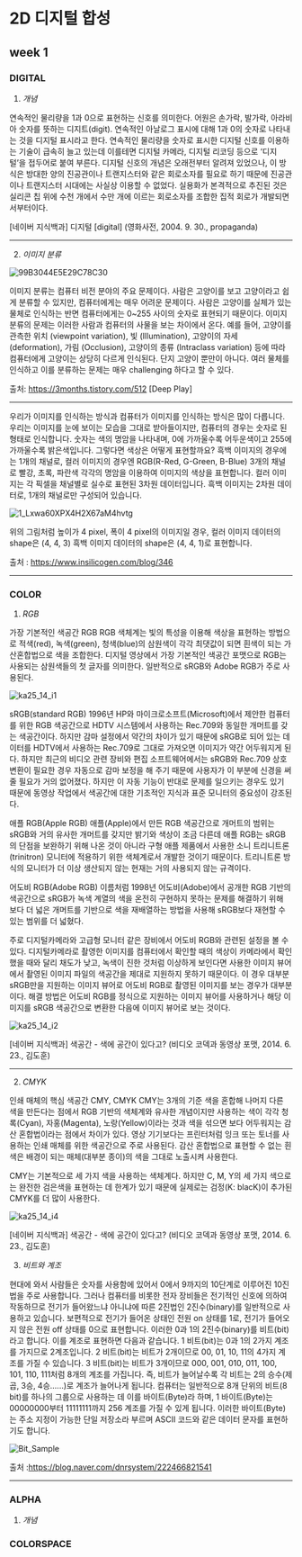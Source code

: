 2D 디지털 합성
===========
week 1
-----------
### DIGITAL
1. *개념*

연속적인 물리량을 1과 0으로 표현하는 신호를 의미한다. 어원은 손가락, 발가락, 아라비아 숫자를 뜻하는 디지트(digit). 연속적인 아날로그 표시에 대해 1과 0의 숫자로 나타내는 것을 디지털 표시라고 한다. 연속적인 물리량을 숫자로 표시한 디지털 신호를 이용하는 기술이 급속히 늘고 있는데 이를테면 디지털 카메라, 디지털 리코딩 등으로 ‘디지털’을 접두어로 붙여 부른다. 디지털 신호의 개념은 오래전부터 알려져 있었으나, 이 방식은 방대한 양의 진공관이나 트랜지스터와 같은 회로소자를 필요로 하기 때문에 진공관이나 트랜지스터 시대에는 사실상 이용할 수 없었다. 실용화가 본격적으로 추진된 것은 실리콘 칩 위에 수천 개에서 수만 개에 이르는 회로소자를 조합한 집적 회로가 개발되면서부터이다.

[네이버 지식백과] 디지털 [digital] (영화사전, 2004. 9. 30., propaganda)
***
2. *이미지 분류*

![99B3044E5E29C78C30](https://user-images.githubusercontent.com/90230587/134442881-deb5aaaa-5bbb-4dd4-a461-14355985be20.png)

이미지 분류는 컴퓨터 비전 분야의 주요 문제이다.
사람은 고양이를 보고 고양이라고 쉽게 분류할 수 있지만, 컴퓨터에게는 매우 어려운 문제이다.
사람은 고양이를 실체가 있는 물체로 인식하는 반면 컴퓨터에게는 0~255 사이의 숫자로 표현되기 때문이다. 
이미지 분류의 문제는 이러한 사람과 컴퓨터의 사물을 보는 차이에서 온다.
예를 들어, 고양이를 관측한 위치 (viewpoint variation), 빛 (Illumination), 고양이의 자세 (deformation), 가림 (Occlusion), 고양이의 종류 (Intraclass variation) 등에 따라 컴퓨터에게 고양이는 상당히 다르게 인식된다. 단지 고양이 뿐만이 아니다. 여러 물체를 인식하고 이를 분류하는 문제는 매우 challenging 하다고 할 수 있다. 

출처: https://3months.tistory.com/512 [Deep Play]
***
우리가 이미지를 인식하는 방식과 컴퓨터가 이미지를 인식하는 방식은 많이 다릅니다. 우리는 이미지를 눈에 보이는 모습을 그대로 받아들이지만, 컴퓨터의 경우는 숫자로 된 형태로 인식합니다. 숫자는 색의 명암을 나타내며, 0에 가까울수록 어두운색이고 255에 가까울수록 밝은색입니다. 그렇다면 색상은 어떻게 표현할까요? 흑백 이미지의 경우에는 1개의 채널로, 컬러 이미지의 경우엔 RGB(R-Red, G-Green, B-Blue) 3개의 채널로 빨강, 초록, 파란색 각각의 명암을 이용하여 이미지의 색상을 표현합니다.
컬러 이미지는 각 픽셀을 채널별로 실수로 표현된 3차원 데이터입니다. 흑백 이미지는 2차원 데이터로, 1개의 채널로만 구성되어 있습니다.

![1_Lxwa60XPX4H2X67aM4hvtg](https://user-images.githubusercontent.com/90230587/134444036-8e16cec8-8d5c-49ee-af5a-e85084ff7232.png)

위의 그림처럼 높이가 4 pixel, 폭이 4 pixel의 이미지일 경우, 
컬러 이미지 데이터의 shape은 (4, 4, 3)
흑백 이미지 데이터의 shape은 (4, 4, 1)로 표현합니다.

출처 : https://www.insilicogen.com/blog/346
***
### COLOR
1. *RGB*

가장 기본적인 색공간 RGB
RGB 색체계는 빛의 특성을 이용해 색상을 표현하는 방법으로 적색(red), 녹색(green), 청색(blue)의 삼원색이 각각 최댓값이 되면 흰색이 되는 가산혼합법으로 색을 조합한다. 디지털 영상에서 가장 기본적인 색공간 포맷으로 RGB는 사용되는 삼원색들의 첫 글자를 의미한다. 일반적으로 sRGB와 Adobe RGB가 주로 사용된다.

![ka25_14_i1](https://user-images.githubusercontent.com/90230587/134445997-5dd3018d-3fed-4264-8d6b-9b4725726e36.jpg)

sRGB(standard RGB)
1996년 HP와 마이크로소프트(Microsoft)에서 제안한 컴퓨터를 위한 RGB 색공간으로 HDTV 시스템에서 사용하는 Rec.709와 동일한 개머트를 갖는 색공간이다. 하지만 감마 설정에서 약간의 차이가 있기 때문에 sRGB로 되어 있는 데이터를 HDTV에서 사용하는 Rec.709로 그대로 가져오면 이미지가 약간 어두워지게 된다. 하지만 최근의 비디오 관련 장비와 편집 소프트웨어에서는 sRGB와 Rec.709 상호 변환이 필요한 경우 자동으로 감마 보정을 해 주기 때문에 사용자가 이 부분에 신경을 써 줄 필요가 거의 없어졌다. 하지만 이 자동 기능이 반대로 문제를 일으키는 경우도 있기 때문에 동영상 작업에서 색공간에 대한 기초적인 지식과 표준 모니터의 중요성이 강조된다.

애플 RGB(Apple RGB)
애플(Apple)에서 만든 RGB 색공간으로 개머트의 범위는 sRGB와 거의 유사한 개머트를 갖지만 밝기와 색상이 조금 다른데 애플 RGB는 sRGB의 단점을 보완하기 위해 나온 것이 아니라 구형 애플 제품에서 사용한 소니 트리니트론(trinitron) 모니터에 적용하기 위한 색체계로서 개발한 것이기 때문이다. 트리니트론 방식의 모니터가 더 이상 생산되지 않는 현재는 거의 사용되지 않는 규격이다.

어도비 RGB(Adobe RGB)
이름처럼 1998년 어도비(Adobe)에서 공개한 RGB 기반의 색공간으로 sRGB가 녹색 계열의 색을 온전히 구현하지 못하는 문제를 해결하기 위해 보다 더 넓은 개머트를 기반으로 색을 재배열하는 방법을 사용해 sRGB보다 재현할 수 있는 범위를 더 넓혔다.

주로 디지털카메라와 고급형 모니터 같은 장비에서 어도비 RGB와 관련된 설정을 볼 수 있다. 디지털카메라로 촬영한 이미지를 컴퓨터에서 확인할 때의 색상이 카메라에서 확인했을 때와 달리 채도가 낮고, 녹색이 진한 것처럼 이상하게 보인다면 사용한 이미지 뷰어에서 촬영된 이미지 파일의 색공간을 제대로 지원하지 못하기 때문이다. 이 경우 대부분 sRGB만을 지원하는 이미지 뷰어로 어도비 RGB로 촬영된 이미지를 보는 경우가 대부분이다. 해결 방법은 어도비 RGB를 정식으로 지원하는 이미지 뷰어를 사용하거나 해당 이미지를 sRGB 색공간으로 변환한 다음에 이미지 뷰어로 보는 것이다.

![ka25_14_i2](https://user-images.githubusercontent.com/90230587/134446040-02c780ad-af48-4f3e-bcb3-c8bc916d73d8.jpg)

[네이버 지식백과] 색공간 - 색에 공간이 있다고? (비디오 코덱과 동영상 포맷, 2014. 6. 23., 김도훈)
***
2. *CMYK*

인쇄 매체의 핵심 색공간 CMY, CMYK
CMY는 3개의 기준 색을 혼합해 나머지 다른 색을 만든다는 점에서 RGB 기반의 색체계와 유사한 개념이지만 사용하는 색이 각각 청록(Cyan), 자홍(Magenta), 노랑(Yellow)이라는 것과 색을 섞으면 보다 어두워지는 감산 혼합법이라는 점에서 차이가 있다. 영상 기기보다는 프린터처럼 잉크 또는 토너를 사용하는 인쇄 매체를 위한 색공간으로 주로 사용된다. 감산 혼합법으로 표현할 수 없는 흰색은 배경이 되는 매체(대부분 종이)의 색을 그대로 노출시켜 사용한다.

CMY는 기본적으로 세 가지 색을 사용하는 색체계다. 하지만 C, M, Y의 세 가지 색으로는 완전한 검은색을 표현하는 데 한계가 있기 때문에 실제로는 검정(K: blacK)이 추가된 CMYK를 더 많이 사용한다.

![ka25_14_i4](https://user-images.githubusercontent.com/90230587/134446138-a54c439a-61d7-478d-8cde-b48a399764ba.jpg)

[네이버 지식백과] 색공간 - 색에 공간이 있다고? (비디오 코덱과 동영상 포맷, 2014. 6. 23., 김도훈)

3. *비트와 계조*

현대에 와서 사람들은 숫자를 사용함에 있어서 0에서 9까지의 10단계로  이루어진 10진법을 주로 사용합니다.
그러나 컴퓨터를 비롯한 전자 장비들은 전기적인 신호에 의하여 작동하므로 전기가 들어왔느냐 아니냐에 따른 2진법인 2진수(binary)를 일반적으로 사용하고 있습니다.
보편적으로 전기가 들어온 상태인 전원 on 상태를 1로, 전기가 들어오지 않은 전원 off 상태를 0으로 표현합니다.
이러한 0과 1의 2진수(binary)를 비트(bit)라고 합니다.
이를 계조로 표현하면 다음과 같습니다.
1 비트(bit)는 0과 1의 2가지 계조를 가지므로 2계조입니다.
2 비트(bit)는 비트가 2개이므로 00, 01, 10, 11의 4가지 계조를 가질 수 있습니다.
3 비트(bit)는 비트가 3개이므로 000, 001, 010, 011, 100, 101, 110, 111처럼 8개의 계조를 가집니다.
즉, 비트가 늘어날수록 각 비트는 2의 승수(제곱, 3승, 4승......)로 계조가 늘어나게 됩니다.
컴퓨터는 일반적으로 8개 단위의 비트(8 bit)를 하나의 그룹으로 사용하는 데 이를 바이트(Byte)라 하며, 1 바이트(Byte)는 00000000부터 11111111까지 256 계조를 가질 수 있게 됩니다.
이러한 바이트(Byte)는 주소 지정이 가능한 단일 저장소라 부르며 ASCII 코드와 같은 데이터 문자를 표현하기도 합니다.

![Bit_Sample](https://user-images.githubusercontent.com/90230587/134446701-04d45164-5a39-4a52-b4de-083a7ed3589a.jpeg)

출처 :https://blog.naver.com/dnrsystem/222466821541
***
### ALPHA
1. *개념*

### COLORSPACE

